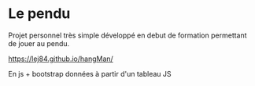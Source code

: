 # Le pendu

Projet personnel très simple développé en debut de formation permettant de jouer au pendu.

https://lej84.github.io/hangMan/

En js + bootstrap données à partir d'un tableau JS

